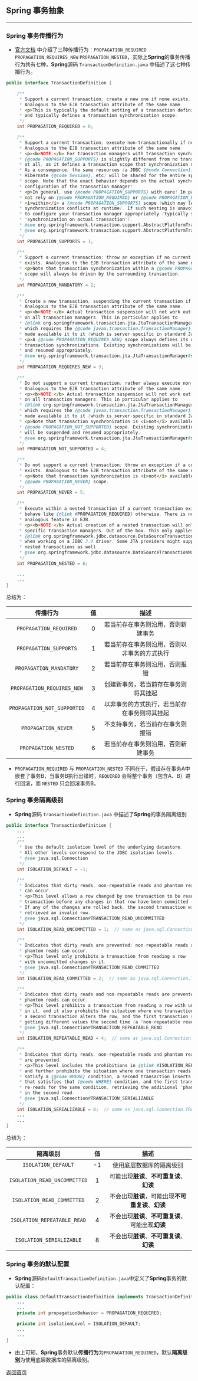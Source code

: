 ## **Spring 事务抽象**
------------------------

### **Spring 事务传播行为**
* [官方文档](https://docs.spring.io/spring/docs/5.2.5.RELEASE/spring-framework-reference/data-access.html#tx-propagation) 中介绍了三种传播行为：`PROPAGATION_REQUIRED` `PROPAGATION_REQUIRES_NEW` `PROPAGATION_NESTED`，实际上**Spring**的事务传播行为共有七种，**Spring**源码 `TransactionDefinition.java` 中描述了这七种传播行为。

``` java
public interface TransactionDefinition {

	/**
	 * Support a current transaction; create a new one if none exists.
	 * Analogous to the EJB transaction attribute of the same name.
	 * <p>This is typically the default setting of a transaction definition,
	 * and typically defines a transaction synchronization scope.
	 */
	int PROPAGATION_REQUIRED = 0;

	/**
	 * Support a current transaction; execute non-transactionally if none exists.
	 * Analogous to the EJB transaction attribute of the same name.
	 * <p><b>NOTE:</b> For transaction managers with transaction synchronization,
	 * {@code PROPAGATION_SUPPORTS} is slightly different from no transaction
	 * at all, as it defines a transaction scope that synchronization might apply to.
	 * As a consequence, the same resources (a JDBC {@code Connection}, a
	 * Hibernate {@code Session}, etc) will be shared for the entire specified
	 * scope. Note that the exact behavior depends on the actual synchronization
	 * configuration of the transaction manager!
	 * <p>In general, use {@code PROPAGATION_SUPPORTS} with care! In particular, do
	 * not rely on {@code PROPAGATION_REQUIRED} or {@code PROPAGATION_REQUIRES_NEW}
	 * <i>within</i> a {@code PROPAGATION_SUPPORTS} scope (which may lead to
	 * synchronization conflicts at runtime). If such nesting is unavoidable, make sure
	 * to configure your transaction manager appropriately (typically switching to
	 * "synchronization on actual transaction").
	 * @see org.springframework.transaction.support.AbstractPlatformTransactionManager#setTransactionSynchronization
	 * @see org.springframework.transaction.support.AbstractPlatformTransactionManager#SYNCHRONIZATION_ON_ACTUAL_TRANSACTION
	 */
	int PROPAGATION_SUPPORTS = 1;

	/**
	 * Support a current transaction; throw an exception if no current transaction
	 * exists. Analogous to the EJB transaction attribute of the same name.
	 * <p>Note that transaction synchronization within a {@code PROPAGATION_MANDATORY}
	 * scope will always be driven by the surrounding transaction.
	 */
	int PROPAGATION_MANDATORY = 2;

	/**
	 * Create a new transaction, suspending the current transaction if one exists.
	 * Analogous to the EJB transaction attribute of the same name.
	 * <p><b>NOTE:</b> Actual transaction suspension will not work out-of-the-box
	 * on all transaction managers. This in particular applies to
	 * {@link org.springframework.transaction.jta.JtaTransactionManager},
	 * which requires the {@code javax.transaction.TransactionManager} to be
	 * made available it to it (which is server-specific in standard Java EE).
	 * <p>A {@code PROPAGATION_REQUIRES_NEW} scope always defines its own
	 * transaction synchronizations. Existing synchronizations will be suspended
	 * and resumed appropriately.
	 * @see org.springframework.transaction.jta.JtaTransactionManager#setTransactionManager
	 */
	int PROPAGATION_REQUIRES_NEW = 3;

	/**
	 * Do not support a current transaction; rather always execute non-transactionally.
	 * Analogous to the EJB transaction attribute of the same name.
	 * <p><b>NOTE:</b> Actual transaction suspension will not work out-of-the-box
	 * on all transaction managers. This in particular applies to
	 * {@link org.springframework.transaction.jta.JtaTransactionManager},
	 * which requires the {@code javax.transaction.TransactionManager} to be
	 * made available it to it (which is server-specific in standard Java EE).
	 * <p>Note that transaction synchronization is <i>not</i> available within a
	 * {@code PROPAGATION_NOT_SUPPORTED} scope. Existing synchronizations
	 * will be suspended and resumed appropriately.
	 * @see org.springframework.transaction.jta.JtaTransactionManager#setTransactionManager
	 */
	int PROPAGATION_NOT_SUPPORTED = 4;

	/**
	 * Do not support a current transaction; throw an exception if a current transaction
	 * exists. Analogous to the EJB transaction attribute of the same name.
	 * <p>Note that transaction synchronization is <i>not</i> available within a
	 * {@code PROPAGATION_NEVER} scope.
	 */
	int PROPAGATION_NEVER = 5;

	/**
	 * Execute within a nested transaction if a current transaction exists,
	 * behave like {@link #PROPAGATION_REQUIRED} otherwise. There is no
	 * analogous feature in EJB.
	 * <p><b>NOTE:</b> Actual creation of a nested transaction will only work on
	 * specific transaction managers. Out of the box, this only applies to the JDBC
	 * {@link org.springframework.jdbc.datasource.DataSourceTransactionManager}
	 * when working on a JDBC 3.0 driver. Some JTA providers might support
	 * nested transactions as well.
	 * @see org.springframework.jdbc.datasource.DataSourceTransactionManager
	 */
	int PROPAGATION_NESTED = 6;

    ...
    ...
}
```
总结为：  

传播行为|值|描述
:-:|:-:|:-:
`PROPAGATION_REQUIRED`|0|若当前存在事务则沿用，否则新建事务
`PROPAGATION_SUPPORTS`|1|若当前存在事务则沿用，否则以非事务的方式执行
`PROPAGATION_MANDATORY`|2|若当前存在事务则沿用，否则报错
`PROPAGATION_REQUIRES_NEW`|3|创建新事务，若当前存在事务则将其挂起
`PROPAGATION_NOT_SUPPORTED`|4|以非事务的方式执行，若当前存在事务则将其挂起
`PROPAGATION_NEVER`|5|不支持事务，若当前存在事务则报错
`PROPAGATION_NESTED`|6|若当前存在事务则沿用，否则新建事务

* `PROPAGATION_REQUIRED` 与 `PROPAGATION_NESTED` 不同在于，假设存在事务A中嵌套了事务B，当事务B执行出错时，`REQUIRED` 会将整个事务（包含A、B）进行回滚，而 `NESTED` 只会回滚事务B。

### **Spring 事务隔离级别**
* **Spring**源码 `TransactionDefinition.java` 中描述了**Spring**的事务隔离级别  

``` java
public interface TransactionDefinition {
    ...
    ...
    /**
	 * Use the default isolation level of the underlying datastore.
	 * All other levels correspond to the JDBC isolation levels.
	 * @see java.sql.Connection
	 */
	int ISOLATION_DEFAULT = -1;

	/**
	 * Indicates that dirty reads, non-repeatable reads and phantom reads
	 * can occur.
	 * <p>This level allows a row changed by one transaction to be read by another
	 * transaction before any changes in that row have been committed (a "dirty read").
	 * If any of the changes are rolled back, the second transaction will have
	 * retrieved an invalid row.
	 * @see java.sql.Connection#TRANSACTION_READ_UNCOMMITTED
	 */
	int ISOLATION_READ_UNCOMMITTED = 1;  // same as java.sql.Connection.TRANSACTION_READ_UNCOMMITTED;

	/**
	 * Indicates that dirty reads are prevented; non-repeatable reads and
	 * phantom reads can occur.
	 * <p>This level only prohibits a transaction from reading a row
	 * with uncommitted changes in it.
	 * @see java.sql.Connection#TRANSACTION_READ_COMMITTED
	 */
	int ISOLATION_READ_COMMITTED = 2;  // same as java.sql.Connection.TRANSACTION_READ_COMMITTED;

	/**
	 * Indicates that dirty reads and non-repeatable reads are prevented;
	 * phantom reads can occur.
	 * <p>This level prohibits a transaction from reading a row with uncommitted changes
	 * in it, and it also prohibits the situation where one transaction reads a row,
	 * a second transaction alters the row, and the first transaction re-reads the row,
	 * getting different values the second time (a "non-repeatable read").
	 * @see java.sql.Connection#TRANSACTION_REPEATABLE_READ
	 */
	int ISOLATION_REPEATABLE_READ = 4;  // same as java.sql.Connection.TRANSACTION_REPEATABLE_READ;

	/**
	 * Indicates that dirty reads, non-repeatable reads and phantom reads
	 * are prevented.
	 * <p>This level includes the prohibitions in {@link #ISOLATION_REPEATABLE_READ}
	 * and further prohibits the situation where one transaction reads all rows that
	 * satisfy a {@code WHERE} condition, a second transaction inserts a row
	 * that satisfies that {@code WHERE} condition, and the first transaction
	 * re-reads for the same condition, retrieving the additional "phantom" row
	 * in the second read.
	 * @see java.sql.Connection#TRANSACTION_SERIALIZABLE
	 */
	int ISOLATION_SERIALIZABLE = 8;  // same as java.sql.Connection.TRANSACTION_SERIALIZABLE;
    ...
    ...
}
```
总结为：  

隔离级别|值|描述
:-:|:-:|:-:
`ISOLATION_DEFAULT`|-1|使用底层数据库的隔离级别
`ISOLATION_READ_UNCOMMITTED`|1|可能出现**脏读**、**不可重复读**、**幻读**
`ISOLATION_READ_COMMITTED`|2|不会出现**脏读**，可能出现**不可重复读**、**幻读**
`ISOLATION_REPEATABLE_READ`|4|不会出现**脏读**、**不可重复读**，可能出现**幻读**
`ISOLATION_SERIALIZABLE`|8|不会出现**脏读**、**不可重复读**、**幻读**

### **Spring 事务的默认配置**
* **Spring**源码`DefaultTransactionDefinition.java`中定义了**Spring**事务的默认配置：
``` java
public class DefaultTransactionDefinition implements TransactionDefinition, Serializable {
    ...
    ...
	private int propagationBehavior = PROPAGATION_REQUIRED;

	private int isolationLevel = ISOLATION_DEFAULT;
    ...
    ...
}
```
* 由上可知，**Spring**事务默认**传播行为**为`PROPAGATION_REQUIRED`，默认**隔离级别**为使用底层数据库的隔离级别。



[返回首页](https://maxwell-blog.cn)
